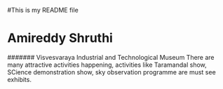 #This is my README file
# Amireddy Shruthi
####### Visvesvaraya Industrial and Technological Museum
    There are many attractive activities happening, activities like Taramandal show, SCience
    demonstration show, sky observation programme are must see exhibits.